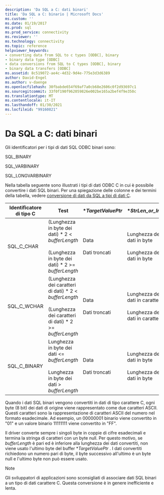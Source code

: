 ```yaml
---
description: 'Da SQL a C: dati binari'
title: 'Da SQL a C: binario | Microsoft Docs'
ms.custom: ''
ms.date: 01/19/2017
ms.prod: sql
ms.prod_service: connectivity
ms.reviewer: ''
ms.technology: connectivity
ms.topic: reference
helpviewer_keywords:
- converting data from SQL to c types [ODBC], binary
- binary data type [ODBC]
- data conversions from SQL to C types [ODBC], binary
- binary data transfers [ODBC]
ms.assetid: 8c519072-ae4c-4d32-9d4e-775e3d3d6389
author: David-Engel
ms.author: v-daenge
ms.openlocfilehash: 30fbabde654f69af7a0cb68e2606c0f2d93697c1
ms.sourcegitcommit: 33f0f190f962059826e002be165a2bef4f9e350c
ms.translationtype: MT
ms.contentlocale: it-IT
ms.lasthandoff: 01/30/2021
ms.locfileid: "99160821"
---
```

# <a name="sql-to-c-binary"></a>Da SQL a C: dati binari
Gli identificatori per i tipi di dati SQL ODBC binari sono:  
  
 SQL_BINARY  
  
 SQL_VARBINARY  
  
 SQL_LONGVARBINARY  
  
 Nella tabella seguente sono illustrati i tipi di dati ODBC C in cui è possibile convertire i dati SQL binari. Per una spiegazione delle colonne e dei termini della tabella, vedere [conversione di dati da SQL a tipi di dati C](../../../odbc/reference/appendixes/converting-data-from-sql-to-c-data-types.md).  
  
|Identificatore di tipo C|Test|**TargetValuePtr*|**StrLen_or_IndPtr*|SQLSTATE|  
|-----------------------|----------|------------------------|----------------------------|--------------|  
|SQL_C_CHAR|(Lunghezza in byte dei dati) \* 2 < *bufferLength*<br /><br /> (Lunghezza in byte dei dati) \* 2 >= *bufferLength*|Data<br /><br /> Dati troncati|Lunghezza dei dati in byte<br /><br /> Lunghezza dei dati in byte|n/d<br /><br /> 01004|  
|SQL_C_WCHAR|(Lunghezza dei caratteri di dati) \* 2 < *bufferLength*<br /><br /> (Lunghezza dei caratteri di dati) \* 2 >= *bufferLength*|Data<br /><br /> Dati troncati|Lunghezza dei dati in caratteri<br /><br /> Lunghezza dei dati in caratteri|n/d<br /><br /> 01004|  
|SQL_C_BINARY|Lunghezza in byte dei dati <= *bufferLength*<br /><br /> Lunghezza in byte dei dati > *bufferLength*|Data<br /><br /> Dati troncati|Lunghezza dei dati in byte<br /><br /> Lunghezza dei dati in byte|n/d<br /><br /> 01004|  
  
 Quando i dati SQL binari vengono convertiti in dati di tipo carattere C, ogni byte (8 bit) dei dati di origine viene rappresentato come due caratteri ASCII. Questi caratteri sono la rappresentazione di caratteri ASCII del numero nel formato esadecimale. Ad esempio, un 00000001 binario viene convertito in "01" e un valore binario 11111111 viene convertito in "FF".  
  
 Il driver converte sempre i singoli byte in coppie di cifre esadecimali e termina la stringa di caratteri con un byte null. Per questo motivo, se *bufferLength* è pari ed è inferiore alla lunghezza dei dati convertiti, non viene usato l'ultimo byte del buffer **TargetValuePtr* . I dati convertiti richiedono un numero pari di byte, il byte successivo all'ultimo è un byte null e l'ultimo byte non può essere usato.  
  
> [!NOTE]  
>  Gli sviluppatori di applicazioni sono sconsigliati di associare dati SQL binari a un tipo di dati carattere C. Questa conversione è in genere inefficiente e lenta.
